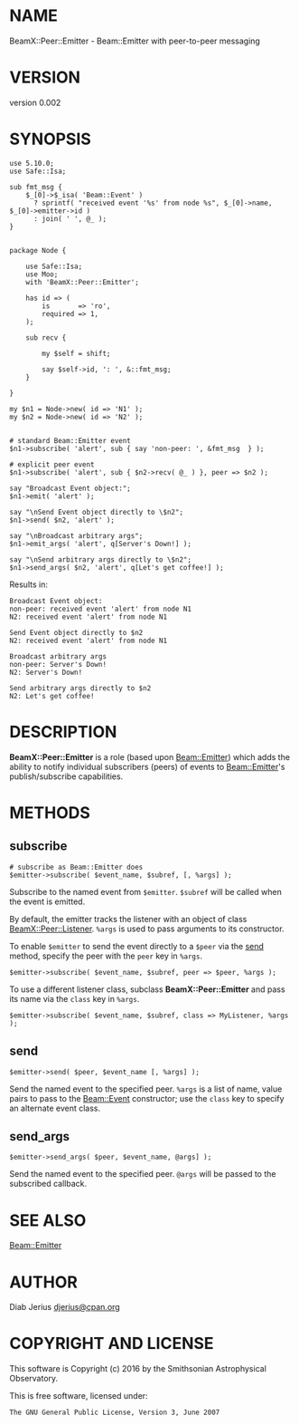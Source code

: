 # NAME

BeamX::Peer::Emitter - Beam::Emitter with peer-to-peer messaging

# VERSION

version 0.002

# SYNOPSIS

    use 5.10.0;
    use Safe::Isa;
    
    sub fmt_msg {
        $_[0]->$_isa( 'Beam::Event' )
          ? sprintf( "received event '%s' from node %s", $_[0]->name, $_[0]->emitter->id )
          : join( ' ', @_ );
    }
    
    
    package Node {
    
        use Safe::Isa;
        use Moo;
        with 'BeamX::Peer::Emitter';
    
        has id => (
            is       => 'ro',
            required => 1,
        );
    
        sub recv {
    
            my $self = shift;
    
            say $self->id, ': ', &::fmt_msg;
        }
    
    }
    
    my $n1 = Node->new( id => 'N1' );
    my $n2 = Node->new( id => 'N2' );
    
    
    # standard Beam::Emitter event
    $n1->subscribe( 'alert', sub { say 'non-peer: ', &fmt_msg  } );
    
    # explicit peer event
    $n1->subscribe( 'alert', sub { $n2->recv( @_ ) }, peer => $n2 );
    
    say "Broadcast Event object:";
    $n1->emit( 'alert' );
    
    say "\nSend Event object directly to \$n2";
    $n1->send( $n2, 'alert' );
    
    say "\nBroadcast arbitrary args";
    $n1->emit_args( 'alert', q[Server's Down!] );
    
    say "\nSend arbitrary args directly to \$n2";
    $n1->send_args( $n2, 'alert', q[Let's get coffee!] );

Results in:

    Broadcast Event object:
    non-peer: received event 'alert' from node N1
    N2: received event 'alert' from node N1

    Send Event object directly to $n2
    N2: received event 'alert' from node N1

    Broadcast arbitrary args
    non-peer: Server's Down!
    N2: Server's Down!

    Send arbitrary args directly to $n2
    N2: Let's get coffee!

# DESCRIPTION

**BeamX::Peer::Emitter** is a role (based upon [Beam::Emitter](https://metacpan.org/pod/Beam::Emitter)) which
adds the ability to notify individual subscribers (peers) of
events to [Beam::Emitter](https://metacpan.org/pod/Beam::Emitter)'s publish/subscribe capabilities.

# METHODS

## subscribe

    # subscribe as Beam::Emitter does
    $emitter->subscribe( $event_name, $subref, [, %args] );

Subscribe to the named event from `$emitter`.  `$subref`
will be called when the event is emitted.

By default, the emitter tracks the listener with an object of class
[BeamX::Peer::Listener](https://metacpan.org/pod/BeamX::Peer::Listener).  `%args` is used to pass arguments
to its constructor.

To enable `$emitter` to send the event directly to a `$peer` via
the [send](https://metacpan.org/pod/send) method, specify the peer with the `peer` key in `%args`.

    $emitter->subscribe( $event_name, $subref, peer => $peer, %args );

To use a different listener class, subclass **BeamX::Peer::Emitter**
and pass its name via the `class` key in `%args`.

    $emitter->subscribe( $event_name, $subref, class => MyListener, %args );

## send

    $emitter->send( $peer, $event_name [, %args] );

Send the named event to the specified peer.  `%args` is a list of
name, value pairs to pass to the [Beam::Event](https://metacpan.org/pod/Beam::Event) constructor; use the
`class` key to specify an alternate event class.

## send\_args

    $emitter->send_args( $peer, $event_name, @args] );

Send the named event to the specified peer.  `@args` will be passed
to the subscribed callback.

# SEE ALSO

[Beam::Emitter](https://metacpan.org/pod/Beam::Emitter)

# AUTHOR

Diab Jerius <djerius@cpan.org>

# COPYRIGHT AND LICENSE

This software is Copyright (c) 2016 by the Smithsonian Astrophysical Observatory.

This is free software, licensed under:

    The GNU General Public License, Version 3, June 2007
